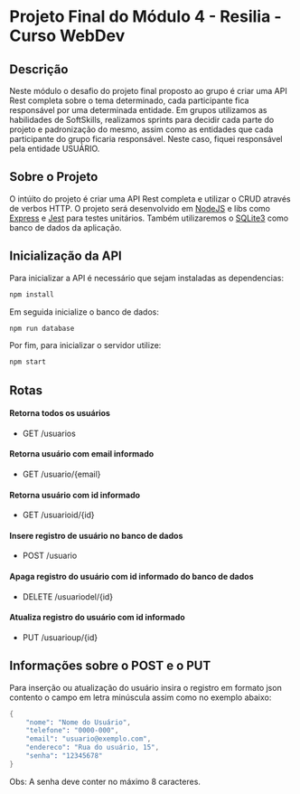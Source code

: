 # Projeto Final do Módulo 4 - Resilia - Curso WebDev


## Descrição
Neste módulo o desafio do projeto final proposto ao grupo é criar uma API Rest completa sobre o tema determinado, cada participante fica responsável por uma determinada entidade. Em grupos utilizamos as habilidades de SoftSkills, realizamos sprints para decidir cada parte do projeto e padronização do mesmo, assim como as entidades que cada participante do grupo ficaria responsável. Neste caso, fiquei responsável pela entidade USUÁRIO.

## Sobre o Projeto
O intúito do projeto é criar uma API Rest completa e utilizar o CRUD através de verbos HTTP. O projeto será desenvolvido em [NodeJS](https://nodejs.org/en/about/) e libs como [Express](https://expressjs.com/) e [Jest](https://jestjs.io/pt-BR/) para testes unitários. Também utilizaremos o [SQLite3](https://www.npmjs.com/package/sqlite3) como banco de dados da aplicação.


## Inicialização da API
Para inicializar a API é necessário que sejam instaladas as dependencias:
``` s
npm install
``` 
Em seguida inicialize o banco de dados:
``` s
npm run database
``` 
Por fim, para inicializar o servidor utilize:
``` s
npm start
```

## Rotas

#### Retorna todos os usuários
* GET     /usuarios
#### Retorna usuário com email informado
* GET     /usuario/{email}
#### Retorna usuário com id informado
* GET     /usuarioid/{id}
#### Insere registro de usuário no banco de dados
* POST    /usuario
#### Apaga registro do usuário com id informado do banco de dados
* DELETE  /usuariodel/{id}
#### Atualiza registro do usuário com id informado
* PUT     /usuarioup/{id}

## Informações sobre o POST e o PUT
Para inserção ou atualização do usuário insira o registro em formato json contento o campo em letra minúscula assim como no exemplo abaixo:

``` s
{
    "nome": "Nome do Usuário",
    "telefone": "0000-000",
    "email": "usuario@exemplo.com",
    "endereco": "Rua do usuário, 15",
    "senha": "12345678"
}

```
Obs: A senha deve conter no máximo 8 caracteres.







